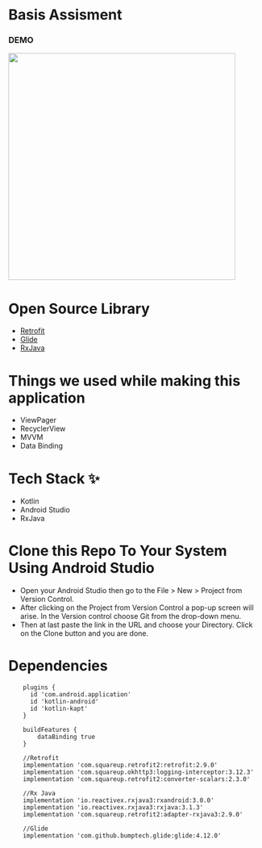 # Basis Assisment

<h3>DEMO</h3>

<img height='450' src="https://user-images.githubusercontent.com/40376163/150124463-3924bc54-3584-46aa-a647-a760f5a532b1.gif"/>


# Open Source Library
* [Retrofit](https://square.github.io/retrofit/)
* [Glide](https://github.com/bumptech/glide)
* [RxJava](https://github.com/ReactiveX/RxAndroid)

# Things we used while making this application
* ViewPager
* RecyclerView
* MVVM
* Data Binding

# Tech Stack ✨
* Kotlin
* Android Studio
* RxJava


# Clone this Repo To Your System Using Android Studio
* Open your Android Studio then go to the File > New > Project from Version Control.
* After clicking on the Project from Version Control a pop-up screen will arise. In the Version control choose Git from the drop-down menu.
* Then at last paste the link in the URL and choose your Directory. Click on the Clone button and you are done.


# Dependencies
```
    plugins {
      id 'com.android.application'
      id 'kotlin-android'
      id 'kotlin-kapt'
    }

    buildFeatures {
        dataBinding true
    }
```
```
    //Retrofit
    implementation 'com.squareup.retrofit2:retrofit:2.9.0'
    implementation 'com.squareup.okhttp3:logging-interceptor:3.12.3'
    implementation 'com.squareup.retrofit2:converter-scalars:2.3.0'

    //Rx Java
    implementation 'io.reactivex.rxjava3:rxandroid:3.0.0'
    implementation 'io.reactivex.rxjava3:rxjava:3.1.3'
    implementation 'com.squareup.retrofit2:adapter-rxjava3:2.9.0'

    //Glide
    implementation 'com.github.bumptech.glide:glide:4.12.0'

```
